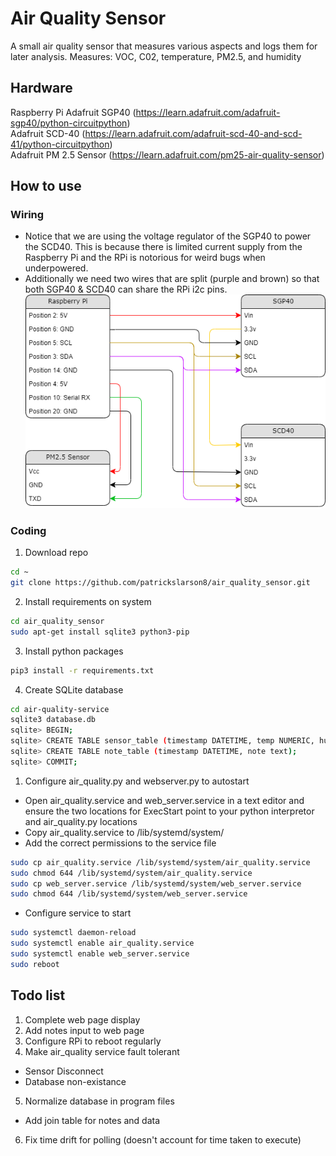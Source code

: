 # Air Quality Sensor

A small air quality sensor that measures various 
aspects and logs them for later analysis.
Measures: VOC, C02, temperature, PM2.5, and humidity

## Hardware

Raspberry Pi
Adafruit SGP40 (https://learn.adafruit.com/adafruit-sgp40/python-circuitpython)  
Adafruit SCD-40 (https://learn.adafruit.com/adafruit-scd-40-and-scd-41/python-circuitpython)  
Adafruit PM 2.5 Sensor (https://learn.adafruit.com/pm25-air-quality-sensor)  

## How to use

### Wiring

- Notice that we are using the voltage regulator of the SGP40 to power the SCD40. This is because there is limited current supply from the Raspberry Pi and the RPi is notorious for weird bugs when underpowered.
- Additionally we need two wires that are split (purple and brown) so that both SGP40 & SCD40 can share the RPi i2c pins.
![](assets/pin-connections.png)

### Coding

1. Download repo

~~~bash
cd ~
git clone https://github.com/patrickslarson8/air_quality_sensor.git
~~~

2. Install requirements on system

~~~bash
cd air_quality_sensor
sudo apt-get install sqlite3 python3-pip
~~~

3. Install python packages

~~~bash
pip3 install -r requirements.txt
~~~

4. Create SQLite database

~~~bash
cd air-quality-service
sqlite3 database.db
sqlite> BEGIN;
sqlite> CREATE TABLE sensor_table (timestamp DATETIME, temp NUMERIC, humid NUMERIC, carbon NUMERIC, voc NUMERIC, pm10 NUMERIC, pm25 NUMERIC);
sqlite> CREATE TABLE note_table (timestamp DATETIME, note text);
sqlite> COMMIT;
~~~

1. Configure air_quality.py and webserver.py to autostart

- Open air_quality.service and web_server.service in a text editor and ensure the two locations for ExecStart point to your python interpretor and air_quality.py locations
- Copy air_quality.service to /lib/systemd/system/
- Add the correct permissions to the service file

~~~bash
sudo cp air_quality.service /lib/systemd/system/air_quality.service
sudo chmod 644 /lib/systemd/system/air_quality.service
sudo cp web_server.service /lib/systemd/system/web_server.service
sudo chmod 644 /lib/systemd/system/web_server.service
~~~

- Configure service to start

~~~bash
sudo systemctl daemon-reload
sudo systemctl enable air_quality.service
sudo systemctl enable web_server.service
sudo reboot
~~~

## Todo list

1. Complete web page display
2. Add notes input to web page
3. Configure RPi to reboot regularly
4. Make air_quality service fault tolerant
  - Sensor Disconnect
  - Database non-existance
5. Normalize database in program files
  - Add join table for notes and data
6. Fix time drift for polling (doesn't account for time taken to execute)
